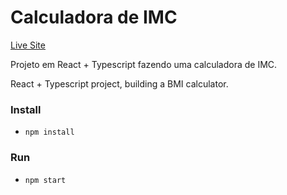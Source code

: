 # Calculadora de IMC

[Live Site](https://brunooborges.github.io/react_calc_imc)

Projeto em React + Typescript fazendo uma calculadora de IMC.

React + Typescript project, building a BMI calculator.

### Install

- `npm install`

### Run

- `npm start`
